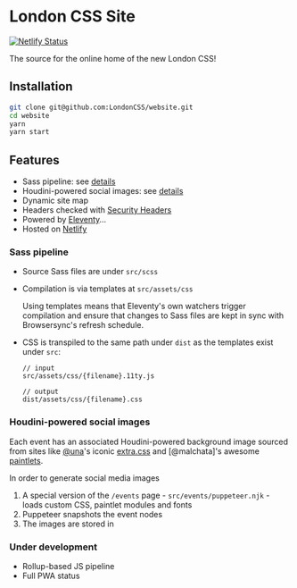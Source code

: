 # London CSS Site

[![Netlify Status](https://api.netlify.com/api/v1/badges/b1505b63-38f8-45cf-8a9d-78be01b48a1a/deploy-status)](https://app.netlify.com/sites/londoncss/deploys)

The source for the online home of the new London CSS!

## Installation
```sh
git clone git@github.com:LondonCSS/website.git
cd website
yarn
yarn start
```

## Features
- Sass pipeline: see [details](#sass-pipeline)
- Houdini-powered social images: see [details](#houdini-powered-social-images)
- Dynamic site map
- Headers checked with [Security Headers](https://securityheaders.com/?q=londoncss.dev&followRedirects=on)
- Powered by [Eleventy](https://www.11ty.io/)…
- Hosted on [Netlify](https://www.netlify.com/)

### Sass pipeline
- Source Sass files are under `src/scss`
- Compilation is via templates at `src/assets/css`
    
    Using templates means that Eleventy's own watchers trigger compilation and ensure that changes to Sass files are kept in sync with Browsersync's refresh schedule.
- CSS is transpiled to the same path under `dist` as the templates exist under  `src`:
    ```
    // input
    src/assets/css/{filename}.11ty.js

    // output
    dist/assets/css/{filename}.css
    ```

### Houdini-powered social images
Each event has an associated Houdini-powered background image sourced from sites like [@una](https://twitter.com/una)'s iconic [extra.css](https://extra-css.netlify.app/) and [@malchata]'s awesome [paintlets](https://paintlets.herokuapp.com/). 

In order to generate social media images 
1. A special version of the `/events` page - `src/events/puppeteer.njk` - loads custom CSS, paintlet modules and fonts
2. Puppeteer snapshots the event nodes 
3. The images are stored in 

### Under development
- Rollup-based JS pipeline
- Full PWA status
